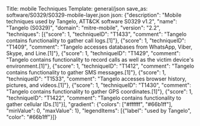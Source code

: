 Title: mobile Techniques
Template: general/json
save_as: software/S0329/S0329-mobile-layer.json
json: {"description": "Mobile techniques used by Tangelo, ATT&CK software S0329 v1.2", "name": "Tangelo (S0329)", "domain": "mitre-mobile", "version": "2.2", "techniques": [{"score": 1, "techniqueID": "T1433", "comment": "Tangelo contains functionality to gather call logs.[1]"}, {"score": 1, "techniqueID": "T1409", "comment": "Tangelo accesses databases from WhatsApp, Viber, Skype, and Line.[1]"}, {"score": 1, "techniqueID": "T1429", "comment": "Tangelo contains functionality to record calls as well as the victim device's environment.[1]"}, {"score": 1, "techniqueID": "T1412", "comment": "Tangelo contains functionality to gather SMS messages.[1]"}, {"score": 1, "techniqueID": "T1533", "comment": "Tangelo accesses browser history, pictures, and videos.[1]"}, {"score": 1, "techniqueID": "T1430", "comment": "Tangelo contains functionality to gather GPS coordinates.[1]"}, {"score": 1, "techniqueID": "T1422", "comment": "Tangelo contains functionality to gather cellular IDs.[1]"}], "gradient": {"colors": ["#ffffff", "#66b1ff"], "minValue": 0, "maxValue": 1}, "legendItems": [{"label": "used by Tangelo", "color": "#66b1ff"}]}
